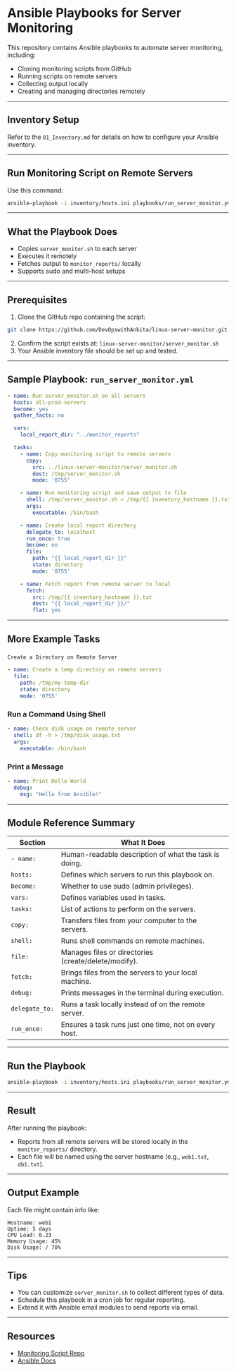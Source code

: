 # Ansible Playbooks for Server Monitoring

This repository contains Ansible playbooks to automate server monitoring, including:

- Cloning monitoring scripts from GitHub
- Running scripts on remote servers
- Collecting output locally
- Creating and managing directories remotely

---

## Inventory Setup

Refer to the `01_Inventory.md` for details on how to configure your Ansible inventory.

---

## Run Monitoring Script on Remote Servers

 Use this command:

```bash
ansible-playbook -i inventory/hosts.ini playbooks/run_server_monitor.yml
```

---

## What the Playbook Does

- Copies `server_monitor.sh` to each server
- Executes it remotely
- Fetches output to `monitor_reports/` locally
- Supports sudo and multi-host setups

---

## Prerequisites

1. Clone the GitHub repo containing the script:

```bash
git clone https://github.com/DevOpswithAnkita/linux-server-monitor.git
```

2. Confirm the script exists at:
   `linux-server-monitor/server_monitor.sh`
3. Your Ansible inventory file should be set up and tested.

---

## Sample Playbook: `run_server_monitor.yml`

```yaml
- name: Run server_monitor.sh on all servers
  hosts: all-prod-servers
  become: yes
  gather_facts: no

  vars:
    local_report_dir: "../monitor_reports"

  tasks:
    - name: Copy monitoring script to remote servers
      copy:
        src: ../linux-server-monitor/server_monitor.sh
        dest: /tmp/server_monitor.sh
        mode: '0755'

    - name: Run monitoring script and save output to file
      shell: /tmp/server_monitor.sh > /tmp/{{ inventory_hostname }}.txt
      args:
        executable: /bin/bash

    - name: Create local report directory
      delegate_to: localhost
      run_once: true
      become: no
      file:
        path: "{{ local_report_dir }}"
        state: directory
        mode: '0755'

    - name: Fetch report from remote server to local
      fetch:
        src: /tmp/{{ inventory_hostname }}.txt
        dest: "{{ local_report_dir }}/"
        flat: yes
```

---

## More Example Tasks

### 
    Create a Directory on Remote Server

```yaml
- name: Create a temp directory on remote servers
  file:
    path: /tmp/my-temp-dir
    state: directory
    mode: '0755'
```

###   Run a Command Using Shell

```yaml
- name: Check disk usage on remote server
  shell: df -h > /tmp/disk_usage.txt
  args:
    executable: /bin/bash
```

###   Print a Message

```yaml
- name: Print Hello World
  debug:
    msg: "Hello from Ansible!"
```

---

## Module Reference Summary

| Section | What It Does |
|--------|---------------|
| `- name:` | Human-readable description of what the task is doing. |
| `hosts:` | Defines which servers to run this playbook on. |
| `become:` | Whether to use sudo (admin privileges). |
| `vars:` | Defines variables used in tasks. |
| `tasks:` | List of actions to perform on the servers. |
| `copy:` | Transfers files from your computer to the servers. |
| `shell:` | Runs shell commands on remote machines. |
| `file:` | Manages files or directories (create/delete/modify). |
| `fetch:` | Brings files from the servers to your local machine. |
| `debug:` | Prints messages in the terminal during execution. |
| `delegate_to:` | Runs a task locally instead of on the remote server. |
| `run_once:` | Ensures a task runs just one time, not on every host. |

---

## Run the Playbook

```bash
ansible-playbook -i inventory/hosts.ini playbooks/run_server_monitor.yml
```

---

## Result

After running the playbook:

- Reports from all remote servers will be stored locally in the `monitor_reports/` directory.
- Each file will be named using the server hostname (e.g., `web1.txt`, `db1.txt`).

---

## Output Example

Each file might contain info like:

```
Hostname: web1
Uptime: 5 days
CPU Load: 0.23
Memory Usage: 45%
Disk Usage: / 70%
```

---

## Tips

- You can customize `server_monitor.sh` to collect different types of data.
- Schedule this playbook in a cron job for regular reporting.
- Extend it with Ansible email modules to send reports via email.

---

## Resources

- [Monitoring Script Repo](https://github.com/DevOpswithAnkita/linux-server-monitor)
-  [Ansible Docs](https://docs.ansible.com/)
